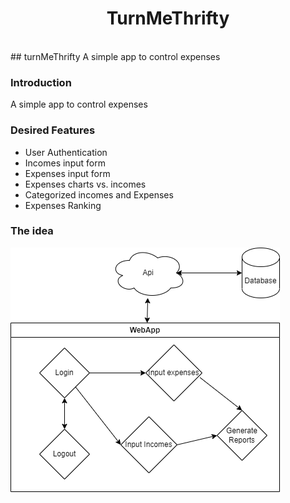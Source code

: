 <p align="center">
  <h1 align="center">TurnMeThrifty</h1>
</p>
<br/>
## turnMeThrifty
A simple app to control expenses

### Introduction

A simple app to control expenses

### Desired Features

- User Authentication
- Incomes input form
- Expenses input form
- Expenses charts vs. incomes
- Categorized incomes and Expenses
- Expenses Ranking

### The idea
![Alt text](https://github.com/viniciusehonda/turnMeThrifty/blob/main/projectIdeas/theAppIdea.png?raw=true "A basic diagram")
